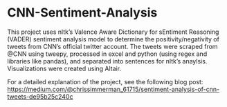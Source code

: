 # CNN-Sentiment-Analysis

This project uses nltk’s Valence Aware Dictionary for sEntiment Reasoning (VADER) sentiment analysis model to determine the positivity/negativity of tweets from CNN’s official twitter account. The tweets were scraped from @CNN using tweepy, processed in excel and python (using regex and libraries like pandas), and separated into sentences for nltk’s anaylsis. Visualizations were created using Altair.

For a detailed explanation of the project, see the following blog post: https://medium.com/@chrissimmerman_61715/sentiment-analysis-of-cnn-tweets-de95b25c240c
